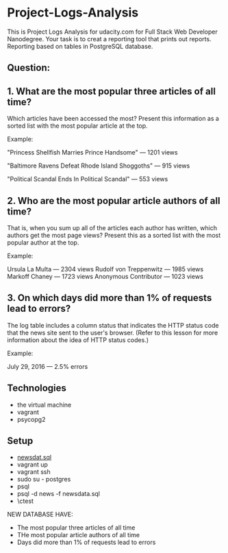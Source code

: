 # Project-Logs-Analysis

This is Project Logs Analysis for udacity.com for Full Stack Web Developer Nanodegree. Your task is to creat a reporting tool that prints out reports. Reporting based on tables in PostgreSQL database. 

## Question:

## 1. What are the most popular three articles of all time?
Which articles have been accessed the most? Present this information as a sorted list with the most popular article at the top.


Example:

"Princess Shellfish Marries Prince Handsome" — 1201 views

"Baltimore Ravens Defeat Rhode Island Shoggoths" — 915 views

"Political Scandal Ends In Political Scandal" — 553 views


## 2. Who are the most popular article authors of all time? 
That is, when you sum up all of the articles each author has written, which authors get the most page views? Present this as a sorted list with the most popular author at the top.

Example:

Ursula La Multa — 2304 views
Rudolf von Treppenwitz — 1985 views
Markoff Chaney — 1723 views
Anonymous Contributor — 1023 views

## 3. On which days did more than 1% of requests lead to errors? 
The log table includes a column status that indicates the HTTP status code that the news site sent to the user's browser. (Refer to this lesson for more information about the idea of HTTP status codes.)

Example:

July 29, 2016 — 2.5% errors

## Technologies

- the virtual machine
- vagrant 
- psycopg2 

## Setup 
- [newsdat.sql](https://d17h27t6h515a5.cloudfront.net/topher/2016/August/57b5f748_newsdata/newsdata.zip) 
- vagrant up
- vagrant ssh
- sudo su - postgres
- psql 
- psql -d news -f newsdata.sql
- \ctest 

NEW DATABASE HAVE:
- The most popular three articles of all time
- THe most popular article authors of all time 
- Days did more than 1% of requests lead to errors
